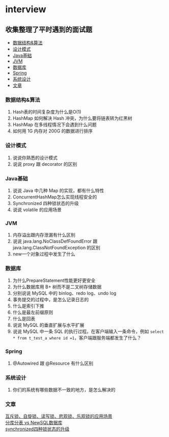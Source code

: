 # interview

## 收集整理了平时遇到的面试题


- [数据结构&算法](#数据结构&算法)
- [设计模式](#设计模式)
- [Java基础](#Java基础)
- [JVM](#JVM)
- [数据库](#数据库)
- [Spring](#Spring)
- [系统设计](#系统设计)
- [文章](#文章)


### 数据结构&算法
1. Hash表的时间复杂度为什么是O(1)
2. HashMap 如何解决 Hash 冲突，为什么要将链表转为红黑树
3. HashMap 在多线程情况下会遇到什么问题
4.  如何用 1G 内存对 200G 的数据进行排序


### 设计模式
1. 说说你熟悉的设计模式
2. 说说 proxy 跟 decorator 的区别


### Java基础
1. 说说 Java 中几种 Map 的实现，都有什么特性
2. ConcurrentHashMap怎么实现线程安全的
3. Synchronized 四种锁状态的升级
4.  说说 volatile 的应用场景


### JVM
1. 内存溢出跟内存泄漏有什么区别
2. 说说 java.lang.NoClassDefFoundError 跟 java.lang.ClassNotFoundException 的区别
3. new一个对象过程中发生了什么


### 数据库
1. 为什么PrepareStatement性能更好更安全
2. 为什么数据库用 B+ 树而不是二叉树存储数据
3. 分别说说 MySQL 中的 binlog、redo log、undo log
4. 事务提交的过程中，是怎么记录日志的
5. 什么是索引下推
6. 什么是最左前缀原则
7. 什么是回表
8.  说说 MySQL 的垂直扩展与水平扩展
9. 说说 MySQL 中一条 SQL 的执行过程。在客户端输入一条命令，例如 `select * from t_test_a where id =1`，客户端跟服务端都发生了什么？


### Spring
1. @Autowired 跟 @Resource 有什么区别

### 系统设计
1. 你们的系统有哪些数据不一致的地方，是怎么解决的


### 文章
[互斥锁、自旋锁、读写锁、悲观锁、乐观锁的应用场景](https://mp.weixin.qq.com/s/6QrQ0TZVqSQq26Rms0_mvA)  
[分库分表 vs NewSQL数据库](https://mp.weixin.qq.com/s/9S-o2jy9YRt2U48LLSLldA)  
[synchronized四种锁状态的升级](https://blog.csdn.net/IPI715718/article/details/90243723)  
